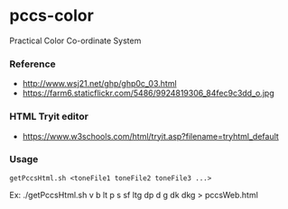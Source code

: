 # pccs-color

Practical Color Co-ordinate System

### Reference

* http://www.wsj21.net/ghp/ghp0c_03.html
* https://farm6.staticflickr.com/5486/9924819306_84fec9c3dd_o.jpg

### HTML Tryit editor

* https://www.w3schools.com/html/tryit.asp?filename=tryhtml_default

### Usage

	getPccsHtml.sh <toneFile1 toneFile2 toneFile3 ...>

Ex: ./getPccsHtml.sh v b lt p s sf ltg dp d g dk dkg > pccsWeb.html

